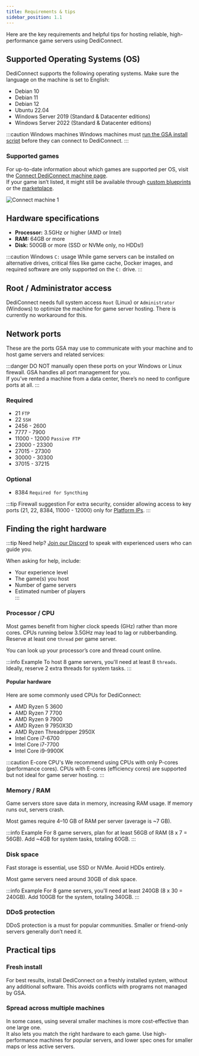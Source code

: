 ```yaml
---
title: Requirements & tips
sidebar_position: 1.1
---
```


Here are the key requirements and helpful tips for hosting reliable, high-performance game servers using DediConnect.

## Supported Operating Systems (OS)

DediConnect supports the following operating systems. Make sure the language on the machine is set to English:

- Debian 10  
- Debian 11  
- Debian 12  
- Ubuntu 22.04  
- Windows Server 2019 (Standard & Datacenter editions)  
- Windows Server 2022 (Standard & Datacenter editions)  

:::caution Windows machines
Windows machines must [run the GSA install script](/getting_started/dediconnect/installation#prepare-a-windows-machine) before they can connect to DediConnect.
:::

### Supported games

For up-to-date information about which games are supported per OS, visit the [Connect DediConnect machine page](https://dash.gameserverapp.com/order/machine).  
If your game isn’t listed, it might still be available through [custom blueprints](/dashboard/blueprints/getting_started) or the [marketplace](https://dash.gameserverapp.com/marketplace).

![Connect machine 1](/img/getting_started/dediconnect/installation/game_support_os.jpg)

## Hardware specifications

- **Processor:** 3.5GHz or higher (AMD or Intel)  
- **RAM:** 64GB or more  
- **Disk:** 500GB or more (SSD or NVMe only, no HDDs!)

:::caution Windows `C:` usage
While game servers can be installed on alternative drives, critical files like game cache, Docker images, and required software are only supported on the `C:` drive.
:::

## Root / Administrator access

DediConnect needs full system access `Root` (Linux) or `Administrator` (Windows) to optimize the machine for game server hosting. There is currently no workaround for this.

## Network ports

These are the ports GSA may use to communicate with your machine and to host game servers and related services:

:::danger
DO NOT manually open these ports on your Windows or Linux firewall. GSA handles all port management for you.  
If you’ve rented a machine from a data center, there’s no need to configure ports at all.
:::

### Required

- 21 `FTP`  
- 22 `SSH`  
- 2456 - 2600  
- 7777 - 7900  
- 11000 - 12000 `Passive FTP`  
- 23000 - 23300  
- 27015 - 27300  
- 30000 - 30300  
- 37015 - 37215  

### Optional

- 8384 `Required for Syncthing`

:::tip Firewall suggestion
For extra security, consider allowing access to key ports (21, 22, 8384, 11000 - 12000) only for [Platform IPs](/getting_started/security#platform-ips).
:::

## Finding the right hardware

:::tip Need help?
[Join our Discord](https://www.gameserverapp.com/join-discord) to speak with experienced users who can guide you.

When asking for help, include:
- Your experience level  
- The game(s) you host  
- Number of game servers  
- Estimated number of players  
:::

### Processor / CPU

Most games benefit from higher clock speeds (GHz) rather than more cores. CPUs running below 3.5GHz may lead to lag or rubberbanding.  
Reserve at least one `thread` per game server.

You can look up your processor’s core and thread count online.

:::info Example
To host 8 game servers, you'll need at least 8 `threads`. Ideally, reserve 2 extra threads for system tasks.
:::

#### Popular hardware

Here are some commonly used CPUs for DediConnect:

- AMD Ryzen 5 3600  
- AMD Ryzen 7 7700  
- AMD Ryzen 9 7900  
- AMD Ryzen 9 7950X3D  
- AMD Ryzen Threadripper 2950X  
- Intel Core i7-6700  
- Intel Core i7-7700  
- Intel Core i9-9900K  

:::caution E-core CPU's
We recommend using CPUs with only P-cores (performance cores). CPUs with E-cores (efficiency cores) are supported but not ideal for game server hosting.
:::

### Memory / RAM

Game servers store save data in memory, increasing RAM usage. If memory runs out, servers crash.

Most games require 4–10 GB of RAM per server (average is ~7 GB).

:::info Example
For 8 game servers, plan for at least 56GB of RAM (8 x 7 = 56GB). Add ~4GB for system tasks, totaling 60GB.
:::

### Disk space

Fast storage is essential, use SSD or NVMe. Avoid HDDs entirely.

Most game servers need around 30GB of disk space.

:::info Example
For 8 game servers, you'll need at least 240GB (8 x 30 = 240GB). Add 100GB for the system, totaling 340GB.
:::

### DDoS protection

DDoS protection is a must for popular communities. Smaller or friend-only servers generally don’t need it.

## Practical tips

### Fresh install

For best results, install DediConnect on a freshly installed system, without any additional software. This avoids conflicts with programs not managed by GSA.

### Spread across multiple machines

In some cases, using several smaller machines is more cost-effective than one large one.  
It also lets you match the right hardware to each game. Use high-performance machines for popular servers, and lower spec ones for smaller maps or less active servers.
